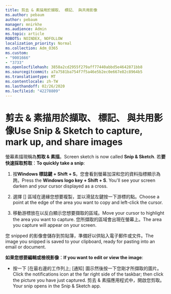 ```yaml
---
title: 剪去 & 素描用於擷取、 標記、 與共用影像
ms.author: pebaum
author: pebaum
manager: mnirkhe
ms.audience: Admin
ms.topic: article
ROBOTS: NOINDEX, NOFOLLOW
localization_priority: Normal
ms.collection: Adm_O365
ms.custom:
- "9001666"
- "3733"
ms.openlocfilehash: 3858a2cd2955f279aff77440abbd5e4642871bb8
ms.sourcegitcommit: a7a7581ba754f7f5a46e5b2ec0e667e82c8964b5
ms.translationtype: MT
ms.contentlocale: zh-TW
ms.lasthandoff: 02/26/2020
ms.locfileid: "42278809"
---
```

# <a name="use-snip--sketch-to-capture-mark-up-and-share-images"></a><span data-ttu-id="9e517-102">剪去 & 素描用於擷取、 標記、 與共用影像</span><span class="sxs-lookup"><span data-stu-id="9e517-102">Use Snip & Sketch to capture, mark up, and share images</span></span>

<span data-ttu-id="9e517-103">螢幕素描現稱為**剪取 & 素描**。</span><span class="sxs-lookup"><span data-stu-id="9e517-103">Screen sketch is now called **Snip & Sketch**.</span></span> <span data-ttu-id="9e517-104">若**要快速採取剪取**：</span><span class="sxs-lookup"><span data-stu-id="9e517-104">**To quickly take a snip**:</span></span>

1. <span data-ttu-id="9e517-105">按**Windows 標誌鍵 + Shift + S**。您會看到螢幕加深和您的資料指標顯示為跨。</span><span class="sxs-lookup"><span data-stu-id="9e517-105">Press the **Windows logo key + Shift + S**. You'll see your screen darken and your cursor displayed as a cross.</span></span> 

2. <span data-ttu-id="9e517-106">選擇 [] 區域在邊緣您想要複製，並以滑鼠左鍵按一下游標的點。</span><span class="sxs-lookup"><span data-stu-id="9e517-106">Choose a point at the edge of the area you want to copy and left-click the cursor.</span></span> 

3. <span data-ttu-id="9e517-107">移動游標放在以反白顯示您想要擷取的區域。</span><span class="sxs-lookup"><span data-stu-id="9e517-107">Move your cursor to highlight the area you want to capture.</span></span> <span data-ttu-id="9e517-108">您所擷取的區域會出現在螢幕上。</span><span class="sxs-lookup"><span data-stu-id="9e517-108">The area you capture will appear on your screen.</span></span>

<span data-ttu-id="9e517-109">您 snipped 的影像會儲存到剪貼簿，準備好以供貼入電子郵件或文件。</span><span class="sxs-lookup"><span data-stu-id="9e517-109">The image you snipped is saved to your clipboard, ready for pasting into an email or document.</span></span> 

<span data-ttu-id="9e517-110">**如果您想要編輯或檢視影像**：</span><span class="sxs-lookup"><span data-stu-id="9e517-110">**If you want to edit or view the image**:</span></span> 

- <span data-ttu-id="9e517-111">按一下 [在最右邊的工作列上; [通知] 圖示然後按一下您剛才所擷取的圖片。</span><span class="sxs-lookup"><span data-stu-id="9e517-111">Click the notifications icon at the far right side of the taskbar; then click the picture you have just captured.</span></span> <span data-ttu-id="9e517-112">剪去 & 素描應用程式中，開啟您剪取。</span><span class="sxs-lookup"><span data-stu-id="9e517-112">Your snip opens in the Snip & Sketch app.</span></span>

